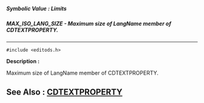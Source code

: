 ##### Symbolic Value : Limits
##### MAX_ISO_LANG_SIZE - Maximum size of LangName member of CDTEXTPROPERTY.
---
```
#include <editods.h>
```
**Description :**

Maximum size of LangName member of CDTEXTPROPERTY.

**See Also :**
[CDTEXTPROPERTY](/reference/Data/CDTEXTPROPERTY)
---
